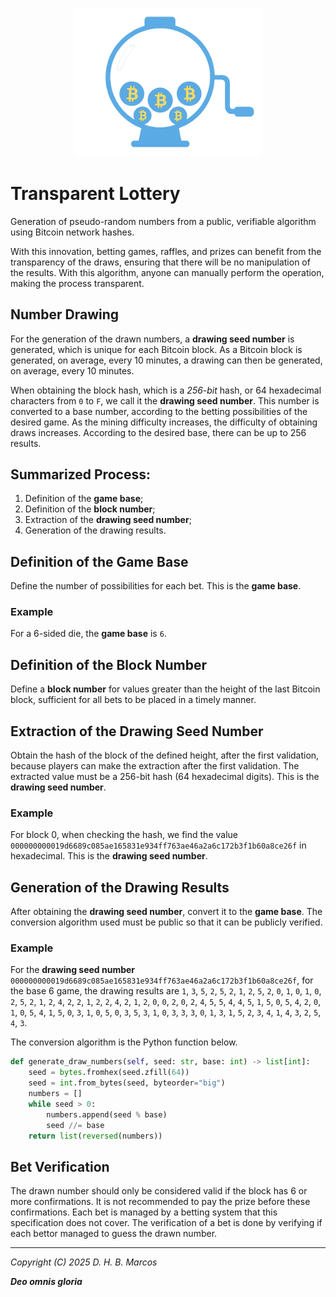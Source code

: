 <p align="center">
  <img src="transparent-lottery.png" alt="Transparent Lottery Logo" width="300">
</p>

# Transparent Lottery

Generation of pseudo-random numbers from a public, verifiable algorithm using Bitcoin network hashes.

With this innovation, betting games, raffles, and prizes can benefit from the transparency of the draws, ensuring that there will be no manipulation of the results. With this algorithm, anyone can manually perform the operation, making the process transparent.

## Number Drawing

For the generation of the drawn numbers, a **drawing seed number** is generated, which is unique for each Bitcoin block. As a Bitcoin block is generated, on average, every 10 minutes, a drawing can then be generated, on average, every 10 minutes.

When obtaining the block hash, which is a *256-bit* hash, or 64 hexadecimal characters from `0` to `F`, we call it the **drawing seed number**. This number is converted to a base number, according to the betting possibilities of the desired game. As the mining difficulty increases, the difficulty of obtaining draws increases. According to the desired base, there can be up to 256 results.

## Summarized Process:

1. Definition of the **game base**;
2. Definition of the **block number**;
3. Extraction of the **drawing seed number**;
4. Generation of the drawing results.

## Definition of the Game Base

Define the number of possibilities for each bet. This is the **game base**.

### Example

For a 6-sided die, the **game base** is `6`.

## Definition of the Block Number

Define a **block number** for values greater than the height of the last Bitcoin block, sufficient for all bets to be placed in a timely manner.

## Extraction of the Drawing Seed Number

Obtain the hash of the block of the defined height, after the first validation, because players can make the extraction after the first validation. The extracted value must be a 256-bit hash (64 hexadecimal digits). This is the **drawing seed number**.

### Example

For block 0, when checking the hash, we find the value `000000000019d6689c085ae165831e934ff763ae46a2a6c172b3f1b60a8ce26f` in hexadecimal. This is the **drawing seed number**.

## Generation of the Drawing Results

After obtaining the **drawing seed number**, convert it to the **game base**. The conversion algorithm used must be public so that it can be publicly verified.

### Example

For the **drawing seed number** `000000000019d6689c085ae165831e934ff763ae46a2a6c172b3f1b60a8ce26f`, for the base 6 game, the drawing results are `1`, `3`, `5`, `2`, `5`, `2`, `1`, `2`, `5`, `2`, `0`, `1`, `0`, `1`, `0`, `2`, `5`, `2`, `1`, `2`, `4`, `2`, `2`, `1`, `2`, `2`, `4`, `2`, `1`, `2`, `0`, `0`, `2`, `0`, `2`, `4`, `5`, `5`, `4`, `4`, `5`, `1`, `5`, `0`, `5`, `4`, `2`, `0`, `1`, `0`, `5`, `4`, `1`, `5`, `0`, `3`, `1`, `0`, `5`, `0`, `3`, `5`, `3`, `1`, `0`, `3`, `3`, `3`, `0`, `1`, `3`, `1`, `5`, `2`, `3`, `4`, `1`, `4`, `3`, `2`, `5`, `4`, `3`.

The conversion algorithm is the Python function below.

```python
def generate_draw_numbers(self, seed: str, base: int) -> list[int]:
    seed = bytes.fromhex(seed.zfill(64))
    seed = int.from_bytes(seed, byteorder="big")
    numbers = []
    while seed > 0:
        numbers.append(seed % base)
        seed //= base
    return list(reversed(numbers))
```

## Bet Verification

The drawn number should only be considered valid if the block has 6 or more confirmations. It is not recommended to pay the prize before these confirmations. Each bet is managed by a betting system that this specification does not cover. The verification of a bet is done by verifying if each bettor managed to guess the drawn number.

---
*Copyright (C) 2025 D. H. B. Marcos*

***Deo omnis gloria***
